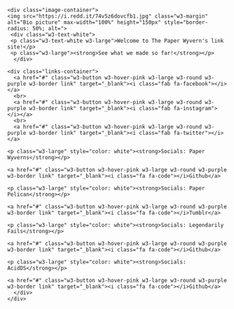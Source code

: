 <!DOCTYPE html>
<html lang="en">
<head>
<meta charset="utf-8" />
<meta name="viewport" content="width=device-width, initial-scale=1" />
<link rel="stylesheet" href="https://www.w3schools.com/w3css/4/w3.css">
<title>Links website</title>
<style>

body {
    background-image: url(https://media.istockphoto.com/id/988364558/photo/decking-gray-seamless-texture-bump-displace-reflect-and-glossiness.jpg?s=612x612&w=0&k=20&c=lRPMSNSqqCwM3Ye_4b-K1AALigB17IFAbKm5oW7mYoQ=);
}

.container {
  width: 100%;
  padding-right: 15px;
  padding-left: 15px;
  margin-right: auto;
  margin-left: auto;
}

.image-container {
  text-align: center;
  width: 100%;
}

.links-container {
  display: flex;
  flex-direction: column;
  jusify-content: center;
  align-items: center;
}

.link {
  min-width: 50% !important;
}

@media (min-width: 1200px) .container {
  max-width: 1140px;
}
@media (min-width: 992px) .container {
  max-width: 960px;
}
@media (min-width: 768px) {
.container {
    max-width: 720px;
  }

.link {
    width: 100%;
  }
}
@media (min-width: 576px) {
.container {
    max-width: 540px;
  }
}

.w3-purple, .w3-hover-purple:hover {
color: #fff!important;
background-color: rgba(15, 270, 179, 0.36) !important;
}
</style>
  </head>


  <body class="w3-white">
    <!-- Content container -->
    <div class="container">

    <div class="image-container">
    <img src="https://i.redd.it/74v5z6dovcfb1.jpg" class="w3-margin" alt="Bio picture" max-width="100%" height="150px" style="border-radius: 50%; alt=">
     <div class="w3-text-white">
     <p class="w3-text-white w3-large">Welcome to The Paper Wyvern's link site!</p>
     <p class="w3-large"><strong>See what we made so far!</strong></p>
      </div>

    <div class="links-container">
      <a href="#" class="w3-button w3-hover-pink w3-large w3-round w3-purple w3-border link" target="_blank"><i class="fab fa-facebook"></i></a>
      <br>
      <a href="#" class="w3-button w3-hover-pink w3-large w3-round w3-purple w3-border link" target="_blank"><i class="fab fa-instagram"></i></a>
      <br>
      <a href="#" class="w3-button w3-hover-pink w3-large w3-round w3-purple w3-border link" target="_blank"><i class="fab fa-twitter"></i></a>
      
    <p class="w3-large" style="color: white"><strong>Socials: Paper Wyverns</strong></p>
    
    <a href="#" class="w3-button w3-hover-pink w3-large w3-round w3-purple w3-border link" target="_blank"><i class="fa fa-code"></i>Github</a>

    <p class="w3-large" style="color: white"><strong>Socials: Paper Pelican</strong></p>
    
    <a href="#" class="w3-button w3-hover-pink w3-large w3-round w3-purple w3-border link" target="_blank"><i class="fa fa-code"></i>Tumblr</a>
    
    <p class="w3-large" style="color: white"><strong>Socials: Legendarily Fails</strong></p>
    
    <a href="#" class="w3-button w3-hover-pink w3-large w3-round w3-purple w3-border link" target="_blank"><i class="fa fa-code"></i>Github</a>
    
    <p class="w3-large" style="color: white"><strong>Socials: AcidDS</strong></p>
    
    <a href="#" class="w3-button w3-hover-pink w3-large w3-round w3-purple w3-border link" target="_blank"><i class="fa fa-code"></i>Github</a>
      </div>
    </div>
  </div>
</div>

  </body>  
</html>
